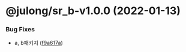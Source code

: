 # @julong/sr_b-v1.0.0 (2022-01-13)


### Bug Fixes

* a, b패키지 ([f9a617a](https://github.com/jl917/sr_lerna_npm_sample/commit/f9a617aceb61e6fd66928b6a1e3707d9d81713b8))
